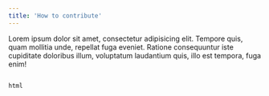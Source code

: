 ```yaml
---
title: 'How to contribute'
---
```


<p>Lorem ipsum dolor sit amet, consectetur adipisicing elit. Tempore quis, quam mollitia unde, repellat fuga eveniet. Ratione consequuntur iste cupiditate doloribus illum, voluptatum laudantium quis, illo est tempora, fuga enim!</p>

<code>
html
</code>
